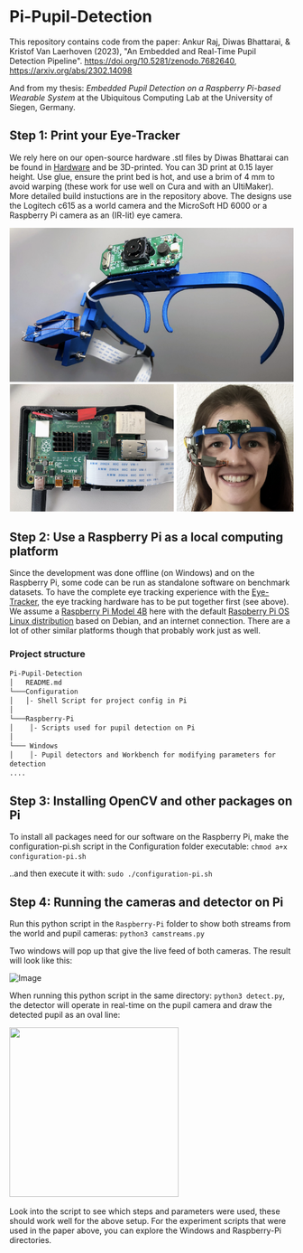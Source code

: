 # Pi-Pupil-Detection
This repository contains code from the paper: 
Ankur Raj, Diwas Bhattarai, & Kristof Van Laerhoven (2023), "An Embedded and Real-Time Pupil Detection Pipeline". https://doi.org/10.5281/zenodo.7682640, https://arxiv.org/abs/2302.14098

And from my thesis: *Embedded Pupil Detection on a Raspberry Pi-based Wearable System* at the Ubiquitous Computing Lab at the University of Siegen, Germany.

## Step 1: Print your Eye-Tracker
We rely here on our open-source hardware .stl files by Diwas Bhattarai can be found in [Hardware](https://github.com/Lifestohack/masterthesis-eye-tracker/tree/master/models) and be 3D-printed. You can 3D print at 0.15 layer height. Use glue, ensure the print bed is hot, and use a brim of 4 mm to avoid warping (these work for use well on Cura and with an UltiMaker).
More detailed build instuctions are in the repository above. The designs use the Logitech c615 as a world camera and the MicroSoft HD 6000 or a Raspberry Pi camera as an (IR-lit) eye camera.

![Image](overview.png)

## Step 2: Use a Raspberry Pi as a local computing platform 
Since the development was done offline (on Windows) and on the Raspberry Pi, some code can be run as standalone software on benchmark datasets. 
To have the complete eye tracking experience with the [Eye-Tracker](https://github.com/Lifestohack/masterthesis-eye-tracker/tree/master/models), the eye tracking hardware has to be put together first (see above). We assume a [Raspberry Pi Model 4B](https://www.raspberrypi.com/products/raspberry-pi-4-model-b/) here with the default [Raspberry Pi OS Linux distribution](https://www.raspberrypi.com/documentation/computers/os.html) based on Debian, and an internet connection. There are a lot of other similar platforms though that probably work just as well.
### Project structure
```
Pi-Pupil-Detection
│   README.md
└───Configuration
│   │- Shell Script for project config in Pi
│
└───Raspberry-Pi
│    │- Scripts used for pupil detection on Pi   
│    
└─── Windows
│    │- Pupil detectors and Workbench for modifying parameters for detection  
....

```
## Step 3: Installing OpenCV and other packages on Pi
To install all packages need for our software on the Raspberry Pi, make the configuration-pi.sh script in the Configuration folder executable: 
```chmod a+x configuration-pi.sh```

..and then execute it with:
```sudo ./configuration-pi.sh```
## Step 4: Running the cameras and detector on Pi
Run this python script in the ```Raspberry-Pi``` folder to show both streams from the world and pupil cameras:
```python3 camstreams.py```

Two windows will pop up that give the live feed of both cameras. The result will look like this:

![Image](camstreams.jpg)

When running this python script in the same directory: ```python3 detect.py```, the detector will operate in real-time on the pupil camera and draw the detected pupil as an oval line: 

<img src="detection.jpg" width="300" height="300">

Look into the script to see which steps and parameters were used, these should work well for the above setup. For the experiment scripts that were used in the paper above, you can explore the Windows and Raspberry-Pi directories.



